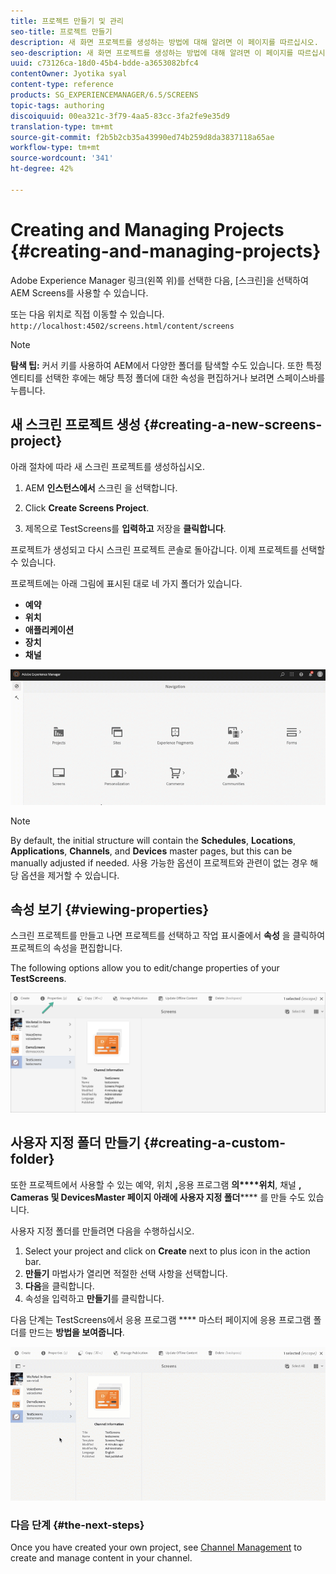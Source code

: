```yaml
---
title: 프로젝트 만들기 및 관리
seo-title: 프로젝트 만들기
description: 새 화면 프로젝트를 생성하는 방법에 대해 알려면 이 페이지를 따르십시오.
seo-description: 새 화면 프로젝트를 생성하는 방법에 대해 알려면 이 페이지를 따르십시오.
uuid: c73126ca-18d0-45b4-bdde-a3653082bfc4
contentOwner: Jyotika syal
content-type: reference
products: SG_EXPERIENCEMANAGER/6.5/SCREENS
topic-tags: authoring
discoiquuid: 00ea321c-3f79-4aa5-83cc-3fa2fe9e35d9
translation-type: tm+mt
source-git-commit: f2b5b2cb35a43990ed74b259d8da3837118a65ae
workflow-type: tm+mt
source-wordcount: '341'
ht-degree: 42%

---
```



# Creating and Managing Projects {#creating-and-managing-projects}

Adobe Experience Manager 링크(왼쪽 위)를 선택한 다음, [스크린]을 선택하여 AEM Screens를 사용할 수 있습니다.

또는 다음 위치로 직접 이동할 수 있습니다. `http://localhost:4502/screens.html/content/screens`


>[!NOTE]
>**탐색 팁:**
>커서 키를 사용하여 AEM에서 다양한 폴더를 탐색할 수도 있습니다. 또한 특정 엔티티를 선택한 후에는 해당 특정 폴더에 대한 속성을 편집하거나 보려면 스페이스바를 누릅니다.

## 새 스크린 프로젝트 생성 {#creating-a-new-screens-project}

아래 절차에 따라 새 스크린 프로젝트를 생성하십시오.

1. AEM **인스턴스에서** 스크린 을 선택합니다.

1. Click **Create Screens Project**.

1. 제목으로 TestScreens를 **입력하고** 저장을 **클릭합니다**.

프로젝트가 생성되고 다시 스크린 프로젝트 콘솔로 돌아갑니다. 이제 프로젝트를 선택할 수 있습니다.

프로젝트에는 아래 그림에 표시된 대로 네 가지 폴더가 있습니다.

* **예약**
* **위치**
* **애플리케이션**
* **장치**
* **채널**

![player1](assets/create-project.gif)

>[!NOTE]
>
>By default, the initial structure will contain the **Schedules**, **Locations**, **Applications**, **Channels**, and **Devices** master pages, but this can be manually adjusted if needed. 사용 가능한 옵션이 프로젝트와 관련이 없는 경우 해당 옵션을 제거할 수 있습니다.


## 속성 보기 {#viewing-properties}

스크린 프로젝트를 만들고 나면 프로젝트를 선택하고 작업 표시줄에서 **속성** 을 클릭하여 프로젝트의 속성을 편집합니다.

The following options allow you to edit/change properties of your **TestScreens**.

![이미지](assets/create-project2.png)


## 사용자 지정 폴더 만들기 {#creating-a-custom-folder}

또한 프로젝트에서 사용할 수 있는 예약, 위치 **,**&#x200B;응용 프로그램 **의****위치**, 채널 **, Cameras 및 DevicesMaster 페이지 아래에 사용자 지정 폴더****** 를 만들 수도 있습니다.

사용자 지정 폴더를 만들려면 다음을 수행하십시오.

1. Select your project and click on **Create** next to plus icon in the action bar.
1. **만들기** 마법사가 열리면 적절한 선택 사항을 선택합니다.
1. **다음**&#x200B;을 클릭합니다.
1. 속성을 입력하고 **만들기**&#x200B;를 클릭합니다.

다음 단계는 TestScreens에서 응용 프로그램 **** 마스터 페이지에 응용 프로그램 폴더를 만드는 **방법을 보여줍니다**.

![player2-1](assets/create-project3.gif)

### 다음 단계 {#the-next-steps}

Once you have created your own project, see [Channel Management](managing-channels.md) to create and manage content in your channel.

